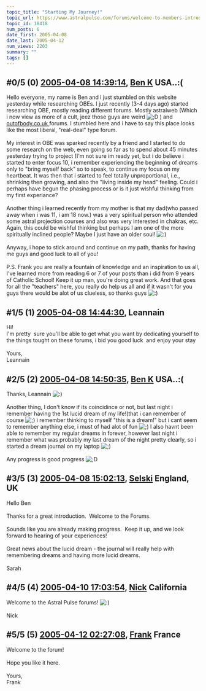 ```yaml
---
topic_title: "Starting My Journey!"
topic_url: https://www.astralpulse.com/forums/welcome-to-members-introductions!/starting-my-journey%21
topic_id: 18418
num_posts: 6
date_first: 2005-04-08
date_last: 2005-04-12
num_views: 2203
summary: ""
tags: []
---
```


## \#0/5 (0) [2005-04-08 14:39:14](https://www.astralpulse.com/forums/index.php?msg=159462), [Ben K](https://www.astralpulse.com/forums/profile/?u=8796) USA..:( ##
<section>
Hello everyone, my name is Ben and i just stumbled on this website yesterday while researching OBEs. I just recently (3-4 days ago) started researching OBE, mostly reading different forums. Mostly astralweb (Which i now view as more of a cult, jeez those guys are weird
<img alt=";D" class="smiley" src="https://www.astralpulse.com/forums/Smileys/fugue/grin.png" title="Grin"/>
) and
<a class="bbc_link" href="https://www.astralpulse.com/forums///outofbody.co.uk" rel="noopener" target="_blank">
 outofbody.co.uk
</a>
forums. I stumbled here and i have to say this place looks like the most liberal, "real-deal" type forum.
<br>
<br>
My interest in OBE was sparked recently by a friend and I started to do some research on the web, even going so far as to spend about 45 minutes yesterday trying to project (I'm not sure im ready yet, but i do believe i started to enter focus 10, i remember experiencing the beginning of dreams only to "bring myself back" so to speak, to continue my focus on my heartbeat. It was then that i started to feel totally unproportional, i.e., shrinking then growing, and also the "living inside my head" feeling. Could i perhaps have begun the phasing process or is it just wishful thinking from my first experiance?
<br>
<br>
Another thing i learned recently from my mother is that my dad(who passed away when i was 11, i am 18 now.) was a very spiritual person who attended some astral projection courses and also was very interested in chakras, etc. Again, this could be wishful thinking but perhaps I am one of the more spiritually inclined people? Maybe I just have an older soul!
<img alt=":)" class="smiley" src="https://www.astralpulse.com/forums/Smileys/fugue/smiley.png" title="Smiley"/>
<br>
<br>
Anyway, i hope to stick around and continue on my path, thanks for having me guys and good luck to all of you!
<br>
<br>
P.S. Frank you are really a fountain of knowledge and an inspiration to us all, I've learned more from reading 6 or 7 of your posts than i did from 9 years of Catholic School! Keep it up man, you're doing great work. And that goes for all the "teachers" here, you really do help us all and if it wasn't for you guys there would be alot of us clueless, so thanks guys
<img alt=":)" class="smiley" src="https://www.astralpulse.com/forums/Smileys/fugue/smiley.png" title="Smiley"/>
</section>

## \#1/5 (1) [2005-04-08 14:44:30](https://www.astralpulse.com/forums/index.php?msg=159463), Leannain  ##
<section>
Hi!
<br>
I'm pretty  sure you'll be able to get what you want by dedicating yourself to the things tought on these forums, i bid you good luck  and enjoy your stay
<br>
<br>
Yours,
<br>
Leannain
</section>

## \#2/5 (2) [2005-04-08 14:50:35](https://www.astralpulse.com/forums/index.php?msg=159465), [Ben K](https://www.astralpulse.com/forums/profile/?u=8796) USA..:( ##
<section>
Thanks, Leannain
<img alt=":)" class="smiley" src="https://www.astralpulse.com/forums/Smileys/fugue/smiley.png" title="Smiley"/>
<br>
<br>
Another thing, I don't know if its coincidince or not, but last night i remember having the 1st lucid dream of my life!(that i can remember of course
<img alt=";)" class="smiley" src="https://www.astralpulse.com/forums/Smileys/fugue/wink.png" title="Wink"/>
i remember thinking to myself "this is a dream!" but i cant seem to remember anything else, i must of had alot of fun
<img alt=";)" class="smiley" src="https://www.astralpulse.com/forums/Smileys/fugue/wink.png" title="Wink"/>
I also havnt been able to remember my regular dreams in forever, however last night i remember what was probably my last dream of the night pretty clearly, so i started a dream journal on my laptop
<img alt=";)" class="smiley" src="https://www.astralpulse.com/forums/Smileys/fugue/wink.png" title="Wink"/>
<br>
<br>
Any progress is good progress
<img alt=";D" class="smiley" src="https://www.astralpulse.com/forums/Smileys/fugue/grin.png" title="Grin"/>
</section>

## \#3/5 (3) [2005-04-08 15:02:13](https://www.astralpulse.com/forums/index.php?msg=159470), [Selski](https://www.astralpulse.com/forums/profile/?u=6012) England, UK ##
<section>
Hello Ben
<br>
<br>
Thanks for a great introduction.  Welcome to the Forums.
<br>
<br>
Sounds like you are already making progress.  Keep it up, and we look forward to hearing of your experiences!
<br>
<br>
Great news about the lucid dream - the journal will really help with remembering dreams and having more lucid dreams.
<br>
<br>
Sarah
</section>

## \#4/5 (4) [2005-04-10 17:03:54](https://www.astralpulse.com/forums/index.php?msg=159713), [Nick](https://www.astralpulse.com/forums/profile/?u=2080) California ##
<section>
Welcome to the Astral Pulse forums!
<img alt=":)" class="smiley" src="https://www.astralpulse.com/forums/Smileys/fugue/smiley.png" title="Smiley"/>
<br>
<br>
Nick
</section>

## \#5/5 (5) [2005-04-12 02:27:08](https://www.astralpulse.com/forums/index.php?msg=159914), [Frank](https://www.astralpulse.com/forums/profile/?u=359) France ##
<section>
Welcome to the forum!
<br>
<br>
Hope you like it here.
<br>
<br>
Yours,
<br>
Frank
</section>